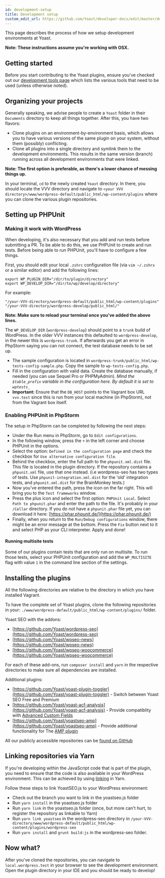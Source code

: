 ```yaml
---
id: development-setup
title: Development setup
custom_edit_url: https://github.com/Yoast/developer-docs/edit/master/docs/standards/development-setup.md
---
```

This page describes the process of how we setup development environments at Yoast.

**Note: These instructions assume you're working with OSX.**

## Getting started

Before you start contributing to the Yoast plugins, ensure you've checked out our [development tools page](development-tools.md) which lists the various tools that need to be used (unless otherwise noted).

## Organizing your projects

Generally speaking, we advise people to create a `Yoast` folder in their `Documents` directory to keep all things together. After this, you have two flavors:

*   Clone plugins on an environment-by-environment basis, which allows you to have various versions of the same plugin on your system, without them (possibly) conflicting.
*   Clone all plugins into a single directory and symlink them to the development environments. This results in the same version (branch) running across all development environments that were linked.

**Note: The first option is preferable, as there's a lower chance of messing things up.**

In your terminal, `cd` to the newly created `Yoast` directory. In there, you should locate the VVV directory and navigate to `<your VVV directory>/www/wordpress-default/public_html/wp-content/plugins` where you can clone the various plugin repositories.

## Setting up PHPUnit

### Making it work with WordPress

When developing, it's also necessary that you add and run tests before submitting a PR. To be able to do this, we use PHPUnit to create and run tests. Before being able to run PHPUnit, you'll have to configure a few things.

First, you should edit your local `.zshrc` configuration file (via `vim ~/.zshrx` or a similar editor) and add the following lines:

    export WP_PLUGIN_DIR="/dir/to/plugin/directory"
    export WP_DEVELOP_DIR="/dir/to/wp/develop/directory"

For example:

    "/your-VVV-directory/wordpress-default/public_html/wp-content/plugins"
    "/your-VVV-directory/wordpress-develop/public_html/"

**Note: Make sure to reload your terminal once you've added the above lines.**

The `WP_DEVELOP_DIR` (`wordpress-develop`) should point to a `trunk` build of WordPress. In the older VVV instances this defaulted to `wordpress-develop`, in the newer this is `wordpress-trunk`. If afterwards you get an error in PhpStorm saying you can not connect, the test database needs to be set up.

*   The sample configuration is located in `wordpress-trunk/public_html/wp-tests-config-sample.php`. Copy the sample to `wp-tests-config.php`.
*   Fill in the configuration with valid data. Create the database manually, if needed (you can use Sequel Pro or PHPMyAdmin). _Mind the `$table_prefix` variable in the configuration here. By default it is set to `wptests_`_
*   **Important:** Ensure that the `DB_HOST` points to the Vagrant box URL `vvv.test` since this is run from your local machine (in PhpStorm), not from the Vagrant box itself.

### Enabling PHPUnit in PhpStorm

The setup in PhpStorm can be completed by following the next steps:

*   Under the Run menu in PhpStorm, go to `Edit configurations`.
*   In the following window, press the `+` in the left corner and choose PHPUnit in the options.
*   Select the option: `Defined in the configuration page` and check the checkbox for `Use alternative configuration file`.
*   Behind the checkbox, enter the full path to the `phpunit.xml.dist` file. This file is located in the plugin directory. If the repository contains a `phpunit.xml` file, use that one instead. (i.e wordpress-seo has two types of tests. Use `phpunit-integration.xml.dist` for the 'old' integration tests, and `phpunit.xml.dist` for the BrainMonkey tests.)
*   Now you've entered the path, press the icon on the far right. This will bring you to the `Test frameworks` window.
*   Press the plus icon and select the first option: `PHPUnit Local`. Select `Path to phpunit.phar` and enter the path to the file. It's probably in your `/Cellar` directory. If you do not have a `phpunit.phar` file yet, you can download it here: [https://phar.phpunit.de/](https://phar.phpunit.de/)
*   Finally, when you return to the `Run/Debug configurations` window, there might be an error message at the bottom. Press the `Fix` button next to it and select PHP as your CLI interpreter. Apply and done!

#### Running multisite tests

Some of our plugins contain tests that are only run on multisite. To run those tests, select your PHPUnit configuration and add the `WP_MULTISITE` flag with value `1` in the command line section of the settings.

## Installing the plugins

All the following directories are relative to the directory in which you have installed Vagrant.

To have the complete set of Yoast plugins, clone the following repositories in your: `./www/wordpress-default/public_html/wp-content/plugins/` folder.

Yoast SEO with the addons:

*   [https://github.com/Yoast/wordpress-seo](https://github.com/Yoast/wordpress-seo)
*   [https://github.com/Yoast/wpseo-news](https://github.com/Yoast/wpseo-news)
*   [https://github.com/Yoast/wpseo-woocommerce](https://github.com/Yoast/wpseo-woocommerce)

For each of these add-ons, run `composer install` and `yarn` in the respective directories to make sure all dependencies are installed.

Additional plugins:

*   [https://github.com/Yoast/yoast-plugin-toggler](https://github.com/Yoast/yoast-plugin-toggler) - Switch between Yoast SEO Free and Premium
*   [https://github.com/Yoast/yoast-acf-analysis](https://github.com/Yoast/yoast-acf-analysis) - Provide compatiblity with [Advanced Custom Fields](https://www.advancedcustomfields.com/)
*   [https://github.com/Yoast/yoastseo-amp](https://github.com/Yoast/yoastseo-amp) - Provide additional functionality for The [AMP plugin](https://nl.wordpress.org/plugins/amp/)

All our publicly accessible repositories can be [found on GitHub](https://github.com/Yoast/)

## Linking repositories via Yarn

If you're developing within the JavaScript code that is part of the plugin, you need to ensure that the code is also available in your WordPress environment. This can be achieved by using [linking](https://yarnpkg.com/lang/en/docs/cli/link/) in Yarn.

Follow these steps to link YoastSEO.js to your WordPress environment:

*   Check out the branch you want to link in the yoastseo.js folder
*   Run `yarn install` in the yoastseo.js folder
*   Run `yarn link` in the yoastseo.js folder (once, but more can't hurt, to register the repository as linkable to Yarn)
*   Run `yarn link yoastseo` in the wordpress-seo directory in `/your-VVV-directory/www/wordpress-default/public_html/wp-content/plugins/wordpress-seo`
*   Run `yarn install` and `grunt build:js` in the wordpress-seo folder.

## Now what?

After you've cloned the repositories, you can navigate to `local.wordpress.test` in your browser to see the development environment. Open the plugin directory in your IDE and you should be ready to develop!
